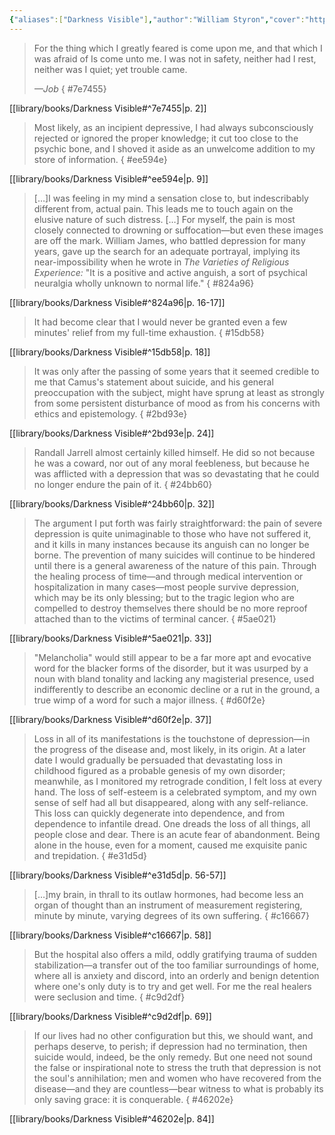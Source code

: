 ```yaml
---
{"aliases":["Darkness Visible"],"author":"William Styron","cover":"https://i.imgur.com/m1zGANR.jpg","date-created":"2023-09-17T18:57","date-modified":"2024-08-22T12:58","dg-publish":true,"finished":"2023-09-17T00:00:00","location":"Denver","subtitle":null,"tags":["source/book"],"title":"Darkness Visible","translator":null,"up":"[[sources moc]]","year":1990,"permalink":"/library/books/darkness-visible/","dgPassFrontmatter":true,"updated":"2024-08-22T12:58"}
---
```



> For the thing which
> I greatly feared is come upon me,
> and that which I was afraid of
> Is come unto me.
> I was not in safety, neither
> had I rest, neither was I quiet;
> yet trouble came.
>
> <cite>—Job</cite>
{ #7e7455}


[[library/books/Darkness Visible#^7e7455\|p. 2]]

> Most likely, as an incipient depressive, I had always subconsciously rejected or ignored the proper knowledge; it cut too close to the psychic bone, and I shoved it aside as an unwelcome addition to my store of information.
{ #ee594e}


[[library/books/Darkness Visible#^ee594e\|p. 9]]

> […]I was feeling in my mind a sensation close to, but indescribably different from, actual pain. This leads me to touch again on the elusive nature of such distress. […] For myself, the pain is most closely connected to drowning or suffocation—but even these images are off the mark. William James, who battled depression for many years, gave up the search for an adequate portrayal, implying its near-impossibility when he wrote in *The Varieties of Religious Experience:* "It is a positive and active anguish, a sort of psychical neuralgia wholly unknown to normal life."
{ #824a96}


[[library/books/Darkness Visible#^824a96\|p. 16-17]]

> It had become clear that I would never be granted even a few minutes' relief from my full-time exhaustion.
{ #15db58}


[[library/books/Darkness Visible#^15db58\|p. 18]]

> It was only after the passing of some years that it seemed credible to me that Camus's statement about suicide, and his general preoccupation with the subject, might have sprung at least as strongly from some persistent disturbance of mood as from his concerns with ethics and epistemology.
{ #2bd93e}


[[library/books/Darkness Visible#^2bd93e\|p. 24]]

> Randall Jarrell almost certainly killed himself. He did so not because he was a coward, nor out of any moral feebleness, but because he was afflicted with a depression that was so devastating that he could no longer endure the pain of it.
{ #24bb60}


[[library/books/Darkness Visible#^24bb60\|p. 32]]

> The argument I put forth was fairly straightforward: the pain of severe depression is quite unimaginable to those who have not suffered it, and it kills in many instances because its anguish can no longer be borne. The prevention of many suicides will continue to be hindered until there is a general awareness of the nature of this pain. Through the healing process of time—and through medical intervention or hospitalization in many cases—most people survive depression, which may be its only blessing; but to the tragic legion who are compelled to destroy themselves there should be no more reproof attached than to the victims of terminal cancer.
{ #5ae021}


[[library/books/Darkness Visible#^5ae021\|p. 33]]

> "Melancholia" would still appear to be a far more apt and evocative word for the blacker forms of the disorder, but it was usurped by a noun with bland tonality and lacking any magisterial presence, used indifferently to describe an economic decline or a rut in the ground, a true wimp of a word for such a major illness.
{ #d60f2e}


[[library/books/Darkness Visible#^d60f2e\|p. 37]]

> Loss in all of its manifestations is the touchstone of depression—in the progress of the disease and, most likely, in its origin. At a later date I would gradually be persuaded that devastating loss in childhood figured as a probable genesis of my own disorder; meanwhile, as I monitored my retrograde condition, I felt loss at every hand. The loss of self-esteem is a celebrated symptom, and my own sense of self had all but disappeared, along with any self-reliance. This loss can quickly degenerate into dependence, and from dependence to infantile dread. One dreads the loss of all things, all people close and dear. There is an acute fear of abandonment. Being alone in the house, even for a moment, caused me exquisite panic and trepidation.
{ #e31d5d}


[[library/books/Darkness Visible#^e31d5d\|p. 56-57]]

> […]my brain, in thrall to its outlaw hormones, had become less an organ of thought than an instrument of measurement registering, minute by minute, varying degrees of its own suffering.
{ #c16667}


[[library/books/Darkness Visible#^c16667\|p. 58]]

> But the hospital also offers a mild, oddly gratifying trauma of sudden stabilization—a transfer out of the too familiar surroundings of home, where all is anxiety and discord, into an orderly and benign detention where one's only duty is to try and get well. For me the real healers were seclusion and time.
{ #c9d2df}


[[library/books/Darkness Visible#^c9d2df\|p. 69]]

> If our lives had no other configuration but this, we should want, and perhaps deserve, to perish; if depression had no termination, then suicide would, indeed, be the only remedy. But one need not sound the false or inspirational note to stress the truth that depression is not the soul's annihilation; men and women who have recovered from the disease—and they are countless—bear witness to what is probably its only saving grace: it is conquerable.
{ #46202e}


[[library/books/Darkness Visible#^46202e\|p. 84]]
